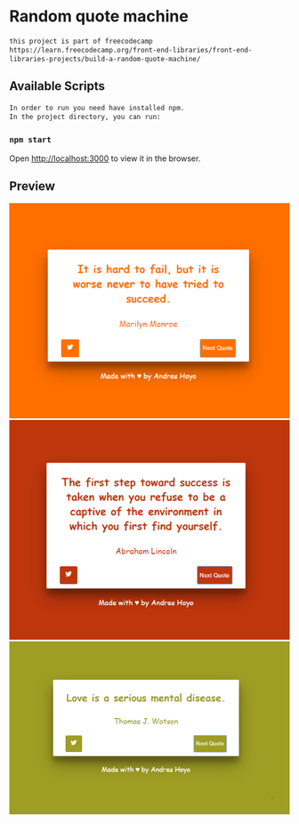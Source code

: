 # Random quote machine
    this project is part of freecodecamp        
    https://learn.freecodecamp.org/front-end-libraries/front-end-libraries-projects/build-a-random-quote-machine/


## Available Scripts
    In order to run you need have installed npm.
    In the project directory, you can run:

### `npm start`

Open [http://localhost:3000](http://localhost:3000) to view it in the browser.

## Preview

![image1](src/images/Captura.PNG)
![image2](src/images/Captura2.PNG)
![image3](src/images/Captura3.PNG)